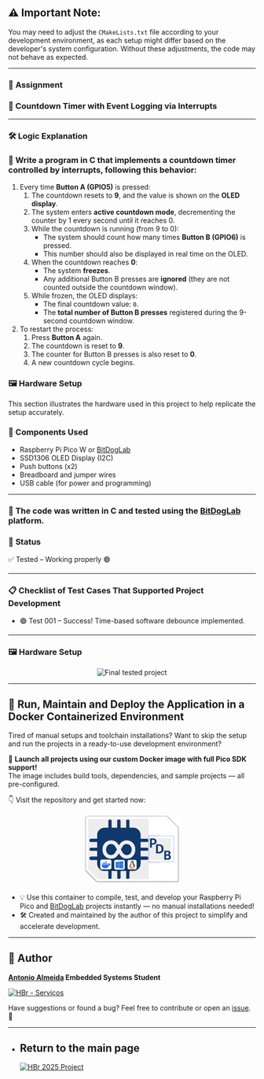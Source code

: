 ## ⚠️ Important Note:
You may need to adjust the `CMakeLists.txt` file according to your development environment, as each setup might differ based on the developer's system configuration. Without these adjustments, the code may not behave as expected.

---

### 🚀 **Assignment**

### 📌 Countdown Timer with Event Logging via Interrupts

---


### 🛠️ Logic Explanation

### 🎯 Write a program in C that implements a **countdown timer controlled by interrupts**, following this behavior:

1. Every time **Button A (GPIO5)** is pressed:
   1. The countdown resets to **9**, and the value is shown on the **OLED display**.
   2. The system enters **active countdown mode**, decrementing the counter by 1 every second until it reaches 0.
   3. While the countdown is running (from 9 to 0):
      - The system should count how many times **Button B (GPIO6)** is pressed.
      - This number should also be displayed in real time on the OLED.
   4. When the countdown reaches **0**:
      - The system **freezes**.
      - Any additional Button B presses are **ignored** (they are not counted outside the countdown window).
   5. While frozen, the OLED displays:
      - The final countdown value: `0`.
      - The **total number of Button B presses** registered during the 9-second countdown window.
2. To restart the process:
   1. Press **Button A** again.
   2. The countdown is reset to **9**.
   3. The counter for Button B presses is also reset to **0**.
   4. A new countdown cycle begins.

### 🖼️ Hardware Setup

This section illustrates the hardware used in this project to help replicate the setup accurately.

### 🔧 Components Used

- Raspberry Pi Pico W or [BitDogLab](https://github.com/BitDogLab/BitDogLab)
- SSD1306 OLED Display (I2C)
- Push buttons (x2)
- Breadboard and jumper wires
- USB cable (for power and programming)

---

### 📝 **The code was written in C and tested using the [BitDogLab](https://github.com/BitDogLab/BitDogLab) platform.**

### 🔧 **Status**

✅ Tested – Working properly 🟢

---

### 📋 **Checklist of Test Cases That Supported Project Development**

- 🟢 Test 001 – Success! Time-based software debounce implemented.

---

### 🖼️ Hardware Setup

<p align="center">
  <img src="./assets/project001.gif" alt="Final tested project" />
</p>

---

## 🐳 Run, Maintain and Deploy the Application in a Docker Containerized Environment

Tired of manual setups and toolchain installations? Want to skip the setup and run the projects in a ready-to-use development environment?

🚀 **Launch all projects using our custom Docker image with full Pico SDK support!**  
The image includes build tools, dependencies, and sample projects — all pre-configured.

👇 Visit the repository and get started now:  

<p align="center">
  <a href="https://github.com/alfecjo/rp2040-container">
    <img src="https://github.com/alfecjo/antonio_almeida_embarcatech_HBr_2025/raw/main/picodevbox.png" alt="PicoDevBox" width="200"/>
  </a>
</p>

- 💡 Use this container to compile, test, and develop your Raspberry Pi Pico and [BitDogLab](https://github.com/BitDogLab/BitDogLab) projects instantly — no manual installations needed!
- 🛠️ Created and maintained by the author of this project to simplify and accelerate development.

---

## 👤 Author
**[Antonio Almeida](https://alfecjo.github.io/) Embedded Systems Student**

[![HBr - Serviços](https://github.com/alfecjo/picodevfirmware/blob/main/project000/antonio_almeida_embarcatech_HBr_2025_fase_1/hbr.jpg)](https://hardware.org.br/servicos/)

Have suggestions or found a bug?
Feel free to contribute or open an [issue](https://github.com/alfecjo/antonio_almeida_embarcatech_HBr_2025/issues). 🚀

---

- ## Return to the main page
  [![HBr 2025 Project](https://img.shields.io/badge/HBr_2025_Project-000000?style=for-the-badge&logo=github&logoColor=white)](https://github.com/alfecjo/antonio_almeida_embarcatech_HBr_2025)
